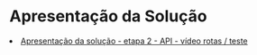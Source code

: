 # Apresentação da Solução


<li><a href="https://youtu.be/CbYQugc48Ig"> Apresentação da solução - etapa 2 - API - vídeo rotas / teste
